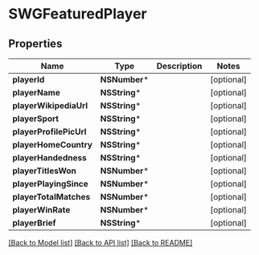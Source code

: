 # SWGFeaturedPlayer

## Properties
Name | Type | Description | Notes
------------ | ------------- | ------------- | -------------
**playerId** | **NSNumber*** |  | [optional] 
**playerName** | **NSString*** |  | [optional] 
**playerWikipediaUrl** | **NSString*** |  | [optional] 
**playerSport** | **NSString*** |  | [optional] 
**playerProfilePicUrl** | **NSString*** |  | [optional] 
**playerHomeCountry** | **NSString*** |  | [optional] 
**playerHandedness** | **NSString*** |  | [optional] 
**playerTitlesWon** | **NSNumber*** |  | [optional] 
**playerPlayingSince** | **NSNumber*** |  | [optional] 
**playerTotalMatches** | **NSNumber*** |  | [optional] 
**playerWinRate** | **NSNumber*** |  | [optional] 
**playerBrief** | **NSString*** |  | [optional] 

[[Back to Model list]](../README.md#documentation-for-models) [[Back to API list]](../README.md#documentation-for-api-endpoints) [[Back to README]](../README.md)



